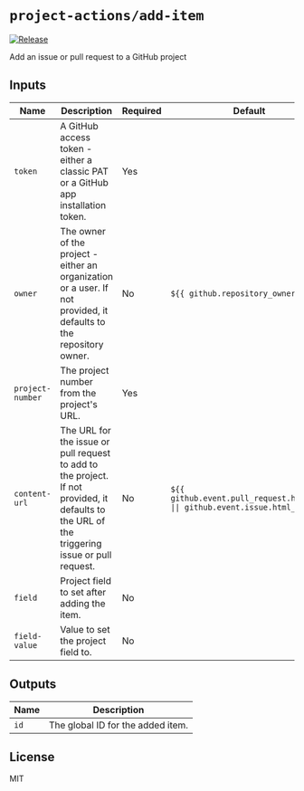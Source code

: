 # `project-actions/add-item`

[![Release](https://img.shields.io/github/v/release/dsanders11/project-actions?color=blue)](https://github.com/dsanders11/project-actions/releases)

Add an issue or pull request to a GitHub project

## Inputs

| Name    | Description                                        | Required | Default                                      |
|---------------|----------------------------------------------------|----------|----------------------------------------------|
| `token`       | A GitHub access token - either a classic PAT or a GitHub app installation token. | Yes      |                                              |
| `owner`       | The owner of the project - either an organization or a user. If not provided, it defaults to the repository owner. | No       | `${{ github.repository_owner }}`           |
| `project-number` | The project number from the project's URL.         | Yes      |                                              |
| `content-url` | The URL for the issue or pull request to add to the project. If not provided, it defaults to the URL of the triggering issue or pull request. | No       | `${{ github.event.pull_request.html_url \|\| github.event.issue.html_url }}` |
| `field`       | Project field to set after adding the item.        | No       |                                              |
| `field-value` | Value to set the project field to.                  | No       |                                              |

## Outputs

| Name          | Description                                        |
|---------------|----------------------------------------------------|
| `id`          | The global ID for the added item.                  |

## License

MIT

